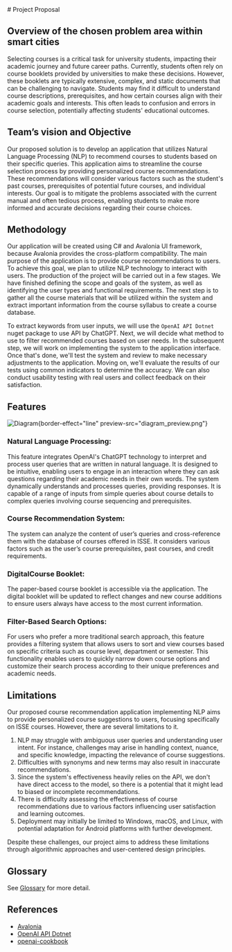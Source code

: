 <show-structure for="chapter" depth="2"/>
# Project Proposal

## Overview of the chosen problem area within smart cities

Selecting courses is a critical task for university students, impacting their academic journey and future career paths.
Currently, students often rely on course booklets provided by universities to make these decisions.
However, these booklets are typically extensive, complex, and static documents that can be challenging to navigate.
Students may find it difficult to understand course descriptions, prerequisites, and how certain courses align with their academic goals and
interests.
This often leads to confusion and errors in course selection, potentially affecting students' educational outcomes.

## Team’s vision and Objective

Our proposed solution is to develop an application that utilizes Natural Language Processing (NLP) to recommend courses to students based on
their specific queries.
This application aims to streamline the course selection process by providing personalized course recommendations.
These recommendations will consider various factors such as the student's past courses, prerequisites of potential future courses, and
individual interests.
Our goal is to mitigate the problems associated with the current manual and often tedious process, enabling students to make more informed
and accurate decisions regarding their course choices.

## Methodology

Our application will be created using C# and Avalonia <tooltip term="UI">UI</tooltip> framework, because Avalonia provides the
cross-platform compatibility.
The main purpose of the application is to provide course recommendations to users.
To achieve this goal, we plan to utilize NLP technology to interact with users.
The production of the project will be carried out in a few stages.
We have finished defining the scope and goals of the system, as well as identifying the user types and functional requirements.
The next step is to gather all the course materials that will be utilized within the system and extract important information from the
course syllabus to create a course database.

To extract keywords from user inputs, we will use the `OpenAI API Dotnet` nuget package to use <tooltip term="API">API</tooltip> by ChatGPT.
Next, we will decide what method to use to filter recommended courses based on user needs.
In the subsequent step, we will work on implementing the system to the application interface.
Once that's done, we'll test the system and review to make necessary adjustments to the application.
Moving on, we'll evaluate the results of our tests using common indicators to determine the accuracy.
We can also conduct usability testing with real users and collect feedback on their satisfaction.

## Features

![Diagram](diagram.png){border-effect="line" preview-src="diagram_preview.png"}

### Natural Language Processing:

This feature integrates OpenAI's ChatGPT technology to interpret and process user queries that are written in natural language.
It is designed to be intuitive, enabling users to engage in an interaction where they can ask questions regarding their academic needs in
their own words.
The system dynamically understands and processes queries, providing responses.
It is capable of a range of inputs from simple queries about course details to complex queries involving course sequencing and
prerequisites.

### Course Recommendation System:

The system can analyze the content of user’s queries and cross-reference them with the database of courses offered in ISSE.
It considers various factors such as the user’s course prerequisites, past courses, and credit requirements.

### DigitalCourse Booklet:

The paper-based course booklet is accessible via the application.
The digital booklet will be updated to reflect changes and new course additions to ensure users always have access to the most current
information.

### Filter-Based Search Options:

For users who prefer a more traditional search approach, this feature provides a filtering system that allows users to sort and view courses
based on specific criteria such as course level, department or semester.
This functionality enables users to quickly narrow down course options and customize their search process according to their unique
preferences and academic needs.

## Limitations

Our proposed course recommendation application implementing <tooltip term="NLP">NLP</tooltip> aims to provide personalized course
suggestions to users, focusing specifically on ISSE courses. However, there are several limitations to it.

1. <tooltip term="NLP">NLP</tooltip> may struggle with ambiguous user queries and understanding user intent.
   For instance, challenges may arise in handling context, nuance, and specific knowledge, impacting the relevance of course suggestions.
2. Difficulties with synonyms and new terms may also result in inaccurate recommendations.
3. Since the system's effectiveness heavily relies on the API, we don't have direct access to the model, so there is a potential that it
   might lead to biased or incomplete recommendations.
4. There is difficulty assessing the effectiveness of course recommendations due to various factors influencing user satisfaction and
   learning outcomes.
5. Deployment may initially be limited to Windows, macOS, and Linux, with potential adaptation for Android platforms with further
   development.

Despite these challenges, our project aims to address these limitations through algorithmic approaches and user-centered design principles.

## Glossary

See [Glossary](Glossary.md#project-proposal "Glossary for Project Proposal Document") for more detail.

## References

* [Avalonia](https://avaloniaui.net/)
* [OpenAI API Dotnet](https://github.com/OkGoDoIt/OpenAI-API-dotnet)
* [openai-cookbook](https://github.com/openai/openai-cookbook/blob/main/examples/Question_answering_using_embeddings.ipynb)